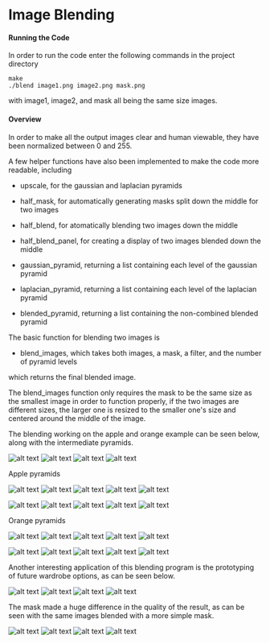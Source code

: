 # Image Blending

#### Running the Code
In order to run the code enter the following commands in the project directory
```
make
./blend image1.png image2.png mask.png
```
with image1, image2, and mask all being the same size images.

#### Overview
In order to make all the output images clear and human viewable, they have been normalized between 0 and 255.

A few helper functions have also been implemented to make the code more readable, including

- upscale, for the gaussian and laplacian pyramids

- half_mask, for automatically generating masks split down the middle for two images

- half_blend, for atomatically blending two images down the middle

- half_blend_panel, for creating a display of two images blended down the middle


- gaussian_pyramid, returning a list containing each level of the gaussian pyramid

- laplacian_pyramid, returning a list containing each level of the laplacian pyramid

- blended_pyramid, returning a list containing the non-combined blended pyramid


The basic function for blending two images is

- blend_images, which takes both images, a mask, a filter, and the number of pyramid levels

which returns the final blended image.

The blend_images function only requires the mask to be the same size as the smallest image in order to function properly, if the two images are different sizes, the larger one is resized to the smaller one's size and centered around the middle of the image.

The blending working on the apple and orange example can be seen below, along with the intermediate pyramids.

![alt text](https://github.iu.edu/cs-b657-sp2018/dnawaz-kaylwalt-minhtong-saidulla-a2/blob/kayl/images/part2/apple_dis.jpg "apple")
![alt text](https://github.iu.edu/cs-b657-sp2018/dnawaz-kaylwalt-minhtong-saidulla-a2/blob/kayl/images/part2/blended_dis.png "blended")
![alt text](https://github.iu.edu/cs-b657-sp2018/dnawaz-kaylwalt-minhtong-saidulla-a2/blob/kayl/images/part2/orange_dis.jpg "orange")
![alt text](https://github.iu.edu/cs-b657-sp2018/dnawaz-kaylwalt-minhtong-saidulla-a2/blob/kayl/images/part2/mask_dis.jpg "mask")

Apple pyramids

![alt text](https://github.iu.edu/cs-b657-sp2018/dnawaz-kaylwalt-minhtong-saidulla-a2/blob/kayl/images/part2/gau1_000000.png "gaussian pyramid")
![alt text](https://github.iu.edu/cs-b657-sp2018/dnawaz-kaylwalt-minhtong-saidulla-a2/blob/kayl/images/part2/gau1_000001.png "gaussian pyramid")
![alt text](https://github.iu.edu/cs-b657-sp2018/dnawaz-kaylwalt-minhtong-saidulla-a2/blob/kayl/images/part2/gau1_000002.png "gaussian pyramid")
![alt text](https://github.iu.edu/cs-b657-sp2018/dnawaz-kaylwalt-minhtong-saidulla-a2/blob/kayl/images/part2/gau1_000003.png "gaussian pyramid")
![alt text](https://github.iu.edu/cs-b657-sp2018/dnawaz-kaylwalt-minhtong-saidulla-a2/blob/kayl/images/part2/gau1_000004.png "gaussian pyramid")


![alt text](https://github.iu.edu/cs-b657-sp2018/dnawaz-kaylwalt-minhtong-saidulla-a2/blob/kayl/images/part2/lap1_000000.png "laplacian pyramid")
![alt text](https://github.iu.edu/cs-b657-sp2018/dnawaz-kaylwalt-minhtong-saidulla-a2/blob/kayl/images/part2/lap1_000001.png "laplacian pyramid")
![alt text](https://github.iu.edu/cs-b657-sp2018/dnawaz-kaylwalt-minhtong-saidulla-a2/blob/kayl/images/part2/lap1_000002.png "laplacian pyramid")
![alt text](https://github.iu.edu/cs-b657-sp2018/dnawaz-kaylwalt-minhtong-saidulla-a2/blob/kayl/images/part2/lap1_000003.png "laplacian pyramid")
![alt text](https://github.iu.edu/cs-b657-sp2018/dnawaz-kaylwalt-minhtong-saidulla-a2/blob/kayl/images/part2/lap1_000004.png "laplacian pyramid")


Orange pyramids

![alt text](https://github.iu.edu/cs-b657-sp2018/dnawaz-kaylwalt-minhtong-saidulla-a2/blob/kayl/images/part2/gau2_000000.png "gaussian pyramid")
![alt text](https://github.iu.edu/cs-b657-sp2018/dnawaz-kaylwalt-minhtong-saidulla-a2/blob/kayl/images/part2/gau2_000001.png "gaussian pyramid")
![alt text](https://github.iu.edu/cs-b657-sp2018/dnawaz-kaylwalt-minhtong-saidulla-a2/blob/kayl/images/part2/gau2_000002.png "gaussian pyramid")
![alt text](https://github.iu.edu/cs-b657-sp2018/dnawaz-kaylwalt-minhtong-saidulla-a2/blob/kayl/images/part2/gau2_000003.png "gaussian pyramid")
![alt text](https://github.iu.edu/cs-b657-sp2018/dnawaz-kaylwalt-minhtong-saidulla-a2/blob/kayl/images/part2/gau2_000004.png "gaussian pyramid")

![alt text](https://github.iu.edu/cs-b657-sp2018/dnawaz-kaylwalt-minhtong-saidulla-a2/blob/kayl/images/part2/lap2_000000.png "laplacian pyramid")
![alt text](https://github.iu.edu/cs-b657-sp2018/dnawaz-kaylwalt-minhtong-saidulla-a2/blob/kayl/images/part2/lap2_000001.png "laplacian pyramid")
![alt text](https://github.iu.edu/cs-b657-sp2018/dnawaz-kaylwalt-minhtong-saidulla-a2/blob/kayl/images/part2/lap2_000002.png "laplacian pyramid")
![alt text](https://github.iu.edu/cs-b657-sp2018/dnawaz-kaylwalt-minhtong-saidulla-a2/blob/kayl/images/part2/lap2_000003.png "laplacian pyramid")
![alt text](https://github.iu.edu/cs-b657-sp2018/dnawaz-kaylwalt-minhtong-saidulla-a2/blob/kayl/images/part2/lap2_000004.png "laplacian pyramid")

Another interesting application of this blending program is the prototyping of future wardrobe options, as can be seen below.

![alt text](https://github.iu.edu/cs-b657-sp2018/dnawaz-kaylwalt-minhtong-saidulla-a2/blob/kayl/images/part2/tru_dis.png "trump")
![alt text](https://github.iu.edu/cs-b657-sp2018/dnawaz-kaylwalt-minhtong-saidulla-a2/blob/kayl/images/part2/blendedtrump_good_dis.png "blended")
![alt text](https://github.iu.edu/cs-b657-sp2018/dnawaz-kaylwalt-minhtong-saidulla-a2/blob/kayl/images/part2/mel_dis.png "melania")
![alt text](https://github.iu.edu/cs-b657-sp2018/dnawaz-kaylwalt-minhtong-saidulla-a2/blob/kayl/images/part2/trumpmask_good_dis.png "mask")

The mask made a huge difference in the quality of the result, as can be seen with the same images blended with a more simple mask.

![alt text](https://github.iu.edu/cs-b657-sp2018/dnawaz-kaylwalt-minhtong-saidulla-a2/blob/kayl/images/part2/tru_dis.png "trump")
![alt text](https://github.iu.edu/cs-b657-sp2018/dnawaz-kaylwalt-minhtong-saidulla-a2/blob/kayl/images/part2/blendedtrump_half_dis.png "blended")
![alt text](https://github.iu.edu/cs-b657-sp2018/dnawaz-kaylwalt-minhtong-saidulla-a2/blob/kayl/images/part2/mel_dis.png "melania")
![alt text](https://github.iu.edu/cs-b657-sp2018/dnawaz-kaylwalt-minhtong-saidulla-a2/blob/kayl/images/part2/trumpmask_half_dis.png "mask")
